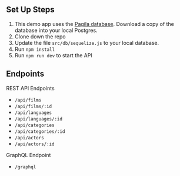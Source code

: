 ## Set Up Steps

1. This demo app uses the [Pagila database](https://github.com/devrimgunduz/pagila). Download a copy of the database into your local Postgres.
2. Clone down the repo 
3. Update the file `src/db/sequelize.js` to your local database.
2. Run `npm install`
3. Run `npm run dev` to start the API

## Endpoints

REST API Endpoints

- `/api/films`
- `/api/films/:id`
- `/api/languages`
- `/api/languages/:id`
- `/api/categories`
- `/api/categories/:id`
- `/api/actors`
- `/api/actors/:id`

GraphQL Endpoint

- `/graphql`
